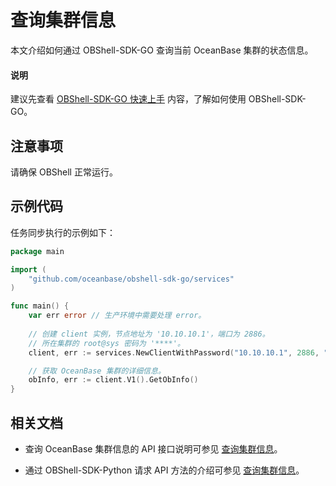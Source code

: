 # 查询集群信息

本文介绍如何通过 OBShell-SDK-GO 查询当前 OceanBase 集群的状态信息。

<main id="notice" type='explain'>
  <h4>说明</h4>
  <p>建议先查看 <a href='100.quickstart-of-go.md'>OBShell-SDK-GO 快速上手</a> 内容，了解如何使用 OBShell-SDK-GO。</p>
</main>

## 注意事项

请确保 OBShell 正常运行。

## 示例代码

任务同步执行的示例如下：

```go
package main

import (
    "github.com/oceanbase/obshell-sdk-go/services"
)

func main() {
    var err error // 生产环境中需要处理 error。
    
    // 创建 client 实例，节点地址为 '10.10.10.1'，端口为 2886。
    // 所在集群的 root@sys 密码为 '****'。
    client, err := services.NewClientWithPassword("10.10.10.1", 2886, "***")

    // 获取 OceanBase 集群的详细信息。
    obInfo, err := client.V1().GetObInfo()
}
```

## 相关文档

* 查询 OceanBase 集群信息的 API 接口说明可参见 [查询集群信息](../../400.obshell-api-reference/1800.get-oceanbase-info.md)。

* 通过 OBShell-SDK-Python 请求 API 方法的介绍可参见 [查询集群信息](../100.python/1800.get-oceanbase-info-of-python.md)。
